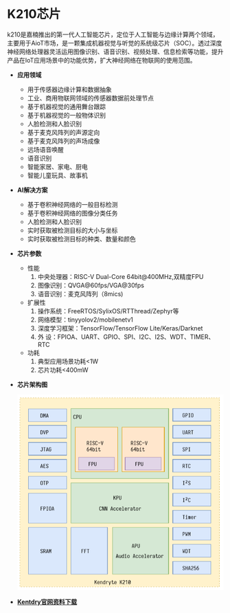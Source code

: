 # K210芯片

k210是嘉楠推出的第一代人工智能芯片，定位于人工智能与边缘计算两个领域，主要用于AioT市场，是一颗集成机器视觉与听觉的系统级芯片（SOC）。透过深度神经网络处理器灵活运用图像识别、语音识别、视频处理、信息检索等功能，提升产品在IoT应用场景中的功能优势，扩大神经网络在物联网的使用范围。

* **应用领域**
  * 用于传感器边缘计算和数据抽象
  * 工业、商用物联网领域的传感器数据前处理节点
  * 基于机器视觉的通用舞台跟踪
  * 基于机器视觉的一般物体识别
  * 人脸检测和人脸识别
  * 基于麦克风阵列的声源定向
  * 基于麦克风阵列的声场成像
  * 远场语音唤醒
  * 语音识别
  * 智能家居、家电、厨电
  * 智能儿童玩具、故事机
  
* **AI解决方案**
  
  * 基于卷积神经网络的一般目标检测
  * 基于卷积神经网络的图像分类任务
  * 人脸检测和人脸识别
  * 实时获取被检测目标的大小与坐标
  * 实时获取被检测目标的种类、数量和颜色
  
* **芯片参数**
  * 性能
    1. 中央处理器：RISC-V Dual-Core 64bit@400MHz,双精度FPU  
    2. 图像识别：QVGA@60fps/VGA@30fps  
    3. 语音识别：麦克风阵列（8mics\)  
  * 扩展性
    1. 操作系统：FreeRTOS/SylixOS/RTThread/Zephyr等
    2. 网络模型：tinyyolov2/mobilenetv1
    3. 深度学习框架：TensorFlow/TensorFlow Lite/Keras/Darknet
    4. 外 设：FPIOA、UART、GPIO、SPI、I2C、I2S、WDT、TIMER、RTC
  * 功耗
    1. 典型应用场景功耗&lt;1W
    2. 芯片功耗&lt;400mW
  
* **芯片架构图**

  ![](../.gitbook/assets/xitong-jiagou.png)

* [**Kentdry官网资料下载**](https://kendryte.com/downloads/)


